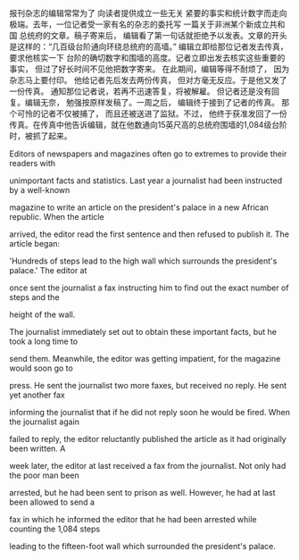报刊杂志的编辑常常为了 向读者提供成立一些无关 紧要的事实和统计数字而走向极端。去年，一位记者受一家有名的杂志的委托写 一篇关于非洲某个新成立共和国 总统府的文章。稿子寄来后， 编辑看了第一句话就拒绝予以发表。文章的开头是这样的：“几百级台阶通向环绕总统府的高墙。”
编辑立即给那位记者发去传真，要求他核实一下 台阶的确切数字和围墙的高度。记者立即出发去核实这些重要的事实， 但过了好长时间不见他把数字寄来。 在此期间，编辑等得不耐烦了，
因为杂志马上要付印。 他给记者先后发去两份传真， 但对方毫无反应。于是他又发了一份传真。 通知那位记者说，若再不迅速答复，将被解雇。 但记者还是没有回复。编辑无奈， 勉强按原样发稿了。一周之后， 编辑终于接到了记者的传真。 那个可怜的记者不仅被捕了， 而且还被送进了监狱。不过， 他终于获准发回了一份传真。在传真中他告诉编辑，就在他数通向15英尺高的总统府围墙的1,084级台阶时，被抓了起来。

Editors of newspapers and magazines often go to extremes to provide their readers with 

unimportant facts and statistics. Last year a journalist had been instructed by a well-known 

magazine to write an article on the president's palace in a new African republic. When the article

arrived, the editor read the first sentence and then refused to publish it. The article began:    

'Hundreds of steps lead to the high wall which surrounds the president's palace.' The editor at 

once sent the journalist a fax instructing him to find out the exact number of steps and the 

height of the wall.

The journalist immediately set out to obtain these important facts, but he took a long time to 

send them. Meanwhile, the editor was getting impatient, for the magazine would soon go to 

press. He sent the journalist two more faxes, but received no reply. He sent yet another fax 

informing the journalist that if he did not reply soon he would be fired. When the journalist again 

failed to reply, the editor reluctantly published the article as it had originally been written. A 

week later, the editor at last received a fax from the journalist. Not only had the poor man been 

arrested, but he had been sent to prison as well. However, he had at last been allowed to send a 

fax in which he informed the editor that he had been arrested while counting the 1,084 steps 

leading to the fifteen-foot wall which surrounded the president's palace.
